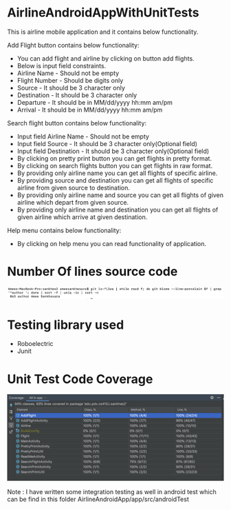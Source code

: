 # AirlineAndroidAppWithUnitTests
 
This is airline mobile application and it contains below functionality.

Add Flight button contains below functionality:
  - You can add flight and airline by clicking on button add flights. 
  -	Below is input field constraints.
  -	Airline Name - Should not be empty
  -	Flight Number - Should be digits only
  -	Source - It should be 3 character only
  -	Destination - It should be 3 character only
  -	Departure - It should be in MM/dd/yyyy hh:mm am/pm
  -	Arrival - It should be in MM/dd/yyyy hh:mm am/pm
  
Search flight button contains below functionality:
  -	Input field Airline Name - Should not be empty
  -	Input field Source - It should be 3 character only(Optional field)
  -	Input field Destination - It should be 3 character only(Optional field)
  -	By clicking on pretty print button you can get flights in pretty format.     
  -	By clicking on search flights button you can get flights in raw format.
  -	By providing only airline name you can get all flights of specific airline. 
  -	By providing source and destination you can get all flights of specific airline from given source to destination.
  -	By providing only airline name and source you can get all flights of given airline which depart from given source.
  -	By providing only airline name and destination you can get all flights of given airline which arrive at given destination.
  
Help menu contains below functionality:
  - By clicking on help menu you can read functionality of application.
 
# Number Of lines source code

![Lines of code](https://github.com/AmeeSankhesara/AirlineAndroidAppWithUnitTests/blob/master/LinesOfCode.png)
# Testing library used

  - Roboelectric
  - Junit
  
# Unit Test Code Coverage 

![Code coverage](https://github.com/AmeeSankhesara/AirlineAndroidAppWithUnitTests/blob/master/Coverage.png)


Note : I have written some integration testing as well in android test which can be find in this folder AirlineAndroidApp⁩/app⁩/src⁩/⁨androidTest⁩
